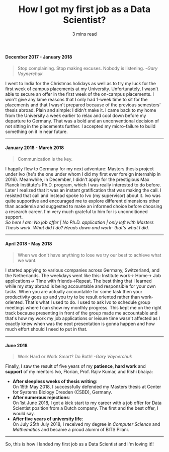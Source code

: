 ﻿---
layout: post
title: How I got my first job as a Data Scientist? 
subtitle: 3 mins read
---


#### December 2017 - January 2018
> Stop complaining. Stop making excuses. Nobody is listening. -*Gary Vaynerchuk* 

I went to India for the Christmas holidays as well as to try my luck for the first week of campus placements at my University. Unfortunately, I wasn't able to secure an offer in the first week of the on-campus placements. I won't give any lame reasons that I only had 1-week time to sit for the placements and that I wasn't prepared because of the previous semesters' thesis abroad. Plain and simple: I didn't make it. I came back to my home from the University a week earlier to relax and cool down before my departure to Germany. That was a bold and an unconventional decision of not sitting in the placements further. I accepted my micro-failure to build something on it in near future.

---
#### January 2018 - March 2018
> Communication is the key.

I happily flew to Germany for my next adventure: Masters thesis project under Ivo (he's the one under whom I did my first ever foreign internship in 2016). Meanwhile, in December, I didn't apply for the prestigious Max Planck Institute's Ph.D. program, which I was really interested to do before. Later I realized that it was an instant gratification that was making the call. I resisted that call and instead spoke to Ivo (my supervisor) about it. Ivo was quite supportive and encouraged me to explore different dimensions other than academia and suggested to make an informed choice before choosing a research career. I'm very much grateful to him for is unconditioned support.  
*So here I am: No job offer | No Ph.D. application | only left with Masters Thesis work. What did I do? Heads down and work- that's what I did.* 

---
#### **April 2018 - May 2018**
> When we don't have anything to lose we try our best to achieve what we want. 

I started applying to various companies across Germany, Switzerland, and the Netherlands. The weekdays went like this: Institute work-> Home-> Job applications-> Time with friends->Repeat. The best thing that I learned while my stay abroad is being accountable and responsible for your own tasks. When you are actually accountable for some task then your productivity goes up and you try to be result oriented rather than work-oriented.
That's what I used to do. I used to ask Ivo to schedule group meetings where I can show my monthly progress. This kept me on the right track because presenting in front of the group made me accountable and that's how my work my job applications or leisure time wasn't affected as I exactly knew when was the next presentation is gonna happen and how much effort should I need to put in that. 

---

#### June 2018
> Work Hard or Work Smart? Do Both! -*Gary Vaynerchuk* 

Finally, I saw the result of five years of my **patience**, **hard work** and **support** of my mentors Ivo, Florian, Prof. Rajiv Kumar, and Rishi bhaiya:
- **After sleepless weeks of thesis writing**:  
On 15th May 2018, I successfully defended my Masters thesis at Center for Systems Biology Dresden (CSBD), Germany.  
- **After numerous rejections**:  
On 1st June 2018, I got a kick start to my career with a job offer for Data Scientist position from a Dutch company. The first and the best offer, I would say. 
- **After five years of university life**:  
On July 25th July 2018, I received my degree in *Computer Science* and *Mathematics* and became a proud alumni of BITS Pilani. 
---

So, this is how I landed my first job as a Data Scientist and I'm loving it!! 

